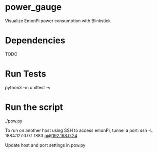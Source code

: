 # power_gauge
Visualize EmonPi power consumption with Blinkstick

# Dependencies

TODO

# Run Tests

python3 -m unittest -v 

# Run the script

./pow.py

To run on another host using SSH to access emonPi, tunnel a port:
ssh -L 1884:127.0.0.1:1883 pi@192.168.0.24

Update host and port settings in pow.py
